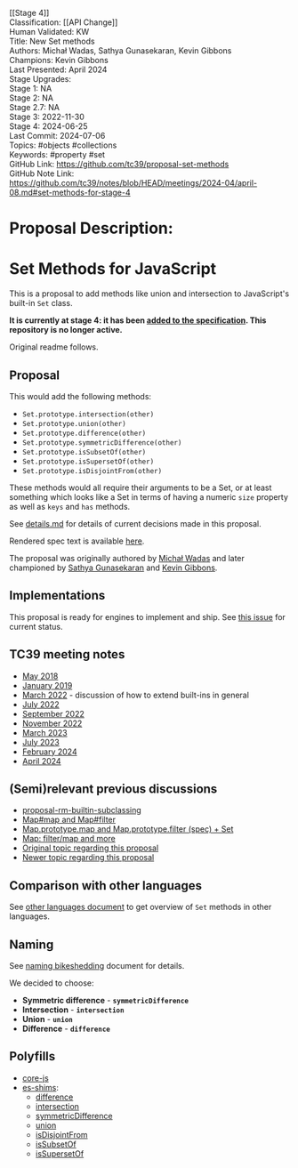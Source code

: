 [[Stage 4]]<br>Classification: [[API Change]]<br>Human Validated: KW<br>Title: New Set methods<br>Authors: Michał Wadas, Sathya Gunasekaran, Kevin Gibbons<br>Champions: Kevin Gibbons<br>Last Presented: April 2024<br>Stage Upgrades:<br>Stage 1: NA  
Stage 2: NA  
Stage 2.7: NA  
Stage 3: 2022-11-30  
Stage 4: 2024-06-25<br>Last Commit: 2024-07-06<br>Topics: #objects #collections<br>Keywords: #property #set<br>GitHub Link: https://github.com/tc39/proposal-set-methods <br>GitHub Note Link: https://github.com/tc39/notes/blob/HEAD/meetings/2024-04/april-08.md#set-methods-for-stage-4
# Proposal Description:
# Set Methods for JavaScript

This is a proposal to add methods like union and intersection to JavaScript's built-in `Set` class.

**It is currently at stage 4: it has been [added to the specification](https://github.com/tc39/ecma262/pull/3306). This repository is no longer active.**

Original readme follows.

## Proposal

This would add the following methods:

  * `Set.prototype.intersection(other)`
  * `Set.prototype.union(other)`
  * `Set.prototype.difference(other)`
  * `Set.prototype.symmetricDifference(other)`
  * `Set.prototype.isSubsetOf(other)`
  * `Set.prototype.isSupersetOf(other)`
  * `Set.prototype.isDisjointFrom(other)`

These methods would all require their arguments to be a Set, or at least something which looks like a Set in terms of having a numeric `size` property as well as `keys` and `has` methods.

See [details.md](./details.md) for details of current decisions made in this proposal.

Rendered spec text is available [here](https://tc39.es/proposal-set-methods/).

The proposal was originally authored by [Michał Wadas](https://github.com/Ginden) and later championed by [Sathya Gunasekaran](https://github.com/gsathya) and [Kevin Gibbons](https://github.com/bakkot).

## Implementations

This proposal is ready for engines to implement and ship. See [this issue](https://github.com/tc39/proposal-set-methods/issues/78) for current status.

## TC39 meeting notes

* [May 2018](https://github.com/tc39/notes/blob/8711614630f631cb51dfb803caa087bedfc051a3/meetings/2018-05/may-22.md#set-methods)
* [January 2019](https://github.com/tc39/notes/blob/8711614630f631cb51dfb803caa087bedfc051a3/meetings/2019-01/jan-29.md#update-on-set-methods)
* [March 2022](https://github.com/tc39/notes/blob/6f7e075341e435f22777b07a3ee5141442d2d8a7/meetings/2022-03/mar-31.md#extending-built-ins) - discussion of how to extend built-ins in general
* [July 2022](https://github.com/tc39/notes/blob/6f7e075341e435f22777b07a3ee5141442d2d8a7/meetings/2022-07/jul-20.md#set-methods-how-to-access-properties-of-the-argument)
* [September 2022](https://github.com/tc39/notes/blob/65a82252aa14c273082e7687c6712bb561bc087a/meetings/2022-09/sep-14.md#set-methods-part-iii)
* [November 2022](https://github.com/tc39/notes/blob/36635060482b1b27bcaff3c950dd9f7b31492dab/meetings/2022-11/nov-30.md#set-methods)
* [March 2023](https://github.com/tc39/notes/blob/604156b02e312ea2ebd119518fa383efdfb1e646/meetings/2023-03/mar-21.md#set-methods-what-to-do-about-intersection-order)
* [July 2023](https://github.com/tc39/notes/blob/604156b02e312ea2ebd119518fa383efdfb1e646/meetings/2023-07/july-12.md#set-methods-deferring-callability-check--handling-negative-sizes)
* [February 2024](https://github.com/tc39/notes/blob/604156b02e312ea2ebd119518fa383efdfb1e646/meetings/2024-02/feb-6.md#set-methods-bugfix-and-update)
* [April 2024](https://github.com/tc39/notes/blob/HEAD/meetings/2024-04/april-08.md#set-methods-for-stage-4)

## (Semi)relevant previous discussions

* [proposal-rm-builtin-subclassing](https://github.com/tc39/proposal-rm-builtin-subclassing)
* [Map#map and Map#filter](https://github.com/tc39/ecma262/pull/13)
* [Map.prototype.map and Map.prototype.filter (spec) + Set](https://esdiscuss.org/notes/2014-11-19)
* [Map: filter/map and more](https://esdiscuss.org/topic/map-filter-map-and-more)
* [Original topic regarding this proposal](https://esdiscuss.org/topic/new-set-prototype-methods)
* [Newer topic regarding this proposal](https://esdiscuss.org/topic/new-set-methods-again)


## Comparison with other languages

See [other languages document](./other-languages.md) to get overview of `Set` methods in other languages.

## Naming

See [naming bikeshedding](./name-bikeshedding.md) document for details.

We decided to choose:

* **Symmetric difference** - **`symmetricDifference`**
* **Intersection** - **`intersection`**
* **Union** - **`union`**
* **Difference** - **`difference`**

## Polyfills

 - [core-js](https://github.com/zloirock/core-js#new-set-methods)
 - [es-shims](https://github.com/es-shims):
   - [difference](https://npmjs.com/set.prototype.difference)
   - [intersection](https://npmjs.com/set.prototype.intersection)
   - [symmetricDifference](https://npmjs.com/set.prototype.symmetricdifference)
   - [union](https://npmjs.com/set.prototype.union)
   - [isDisjointFrom](https://npmjs.com/set.prototype.isdisjointfrom)
   - [isSubsetOf](https://npmjs.com/set.prototype.issubsetof)
   - [isSupersetOf](https://npmjs.com/set.prototype.issupersetof)
<br>